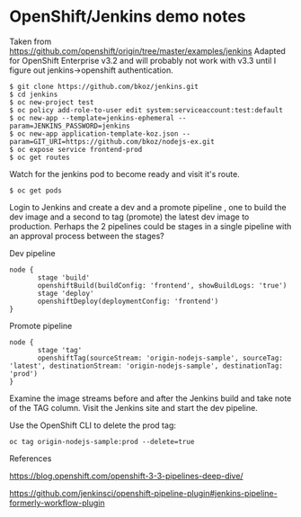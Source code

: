 # OpenShift/Jenkins demo notes
Taken from https://github.com/openshift/origin/tree/master/examples/jenkins
Adapted for OpenShift Enterprise v3.2 and will probably not work with v3.3 until I figure out jenkins->openshift authentication.
```
$ git clone https://github.com/bkoz/jenkins.git
$ cd jenkins
$ oc new-project test
$ oc policy add-role-to-user edit system:serviceaccount:test:default
$ oc new-app --template=jenkins-ephemeral --param=JENKINS_PASSWORD=jenkins
$ oc new-app application-template-koz.json --param=GIT_URI=https://github.com/bkoz/nodejs-ex.git
$ oc expose service frontend-prod
$ oc get routes
```
Watch for the jenkins pod to become ready and visit it's route. 
```
$ oc get pods
```
Login to Jenkins and create a dev and a promote pipeline , one to build the dev image and a second to
tag (promote) the latest dev image to production. Perhaps the 2 pipelines could be stages in a single pipeline with
an approval process between the stages?

Dev pipeline
```
node {
       stage 'build'
       openshiftBuild(buildConfig: 'frontend', showBuildLogs: 'true')
       stage 'deploy'
       openshiftDeploy(deploymentConfig: 'frontend')
}
```
Promote pipeline
```
node {
       stage 'tag'
       openshiftTag(sourceStream: 'origin-nodejs-sample', sourceTag: 'latest', destinationStream: 'origin-nodejs-sample', destinationTag: 'prod')
}
```
Examine the image streams before and after the Jenkins build and take note of the TAG column.
Visit the Jenkins site and start the dev pipeline.

Use the OpenShift CLI to delete the prod tag:
```
oc tag origin-nodejs-sample:prod --delete=true
```

References

https://blog.openshift.com/openshift-3-3-pipelines-deep-dive/

https://github.com/jenkinsci/openshift-pipeline-plugin#jenkins-pipeline-formerly-workflow-plugin


